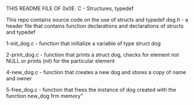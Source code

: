 THIS README FILE  OF 0x0E. C - Structures, typedef

This repo contains source code on the use of structs and typedef
dog.h - a header file that contains function declarations and declarations of structs and typedef

1-init_dog.c - function that initialize a variable of type struct dog

2-print_dog.c - function that prints a struct dog, checks for element not NULL or prints (nil) for the particular element

4-new_dog.c - function that creates a new dog and stores a copy of name and owner

5-free_dog.c - function that frees the instance of dog created with the function new_dog frm memory"
